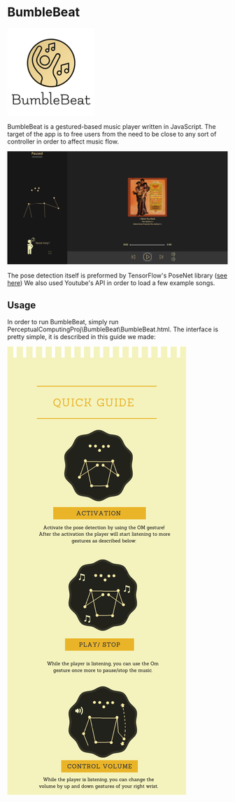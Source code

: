 # BumbleBeat 
![alt text](READMEImages/logo.png "our logo")

BumbleBeat is a gestured-based music player written in JavaScript. The target of the app is 
to free users from the need to be close to any sort of controller in order to affect music flow.

![alt text](READMEImages/BumbleBeatInAction.PNG "BumbleBeat in action")

The pose detection itself is preformed by TensorFlow's PoseNet library ([see here](https://www.tensorflow.org/lite/models/pose_estimation/overview))
We also used Youtube's API in order to load a few example songs.


## Usage
In order to run BumbleBeat, simply run PerceptualComputingProj\BumbleBeat\BumbleBeat.html. 
The interface is pretty simple, it is described in this guide we made:

![alt text](READMEImages/GuideFinished.png "guide")